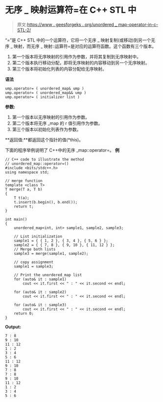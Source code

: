 # 无序 _ 映射运算符=在 C++ STL 中

> 原文:[https://www . geesforgeks . org/unordered _ map-operator-in-c-STL-2/](https://www.geeksforgeeks.org/unordered_map-operator-in-c-stl-2/)

“=”是 C++ STL 中的一个运算符，它将一个无序 _ 映射复制(或移动)到另一个无序 _ 映射，而无序 _ 映射::运算符=是对应的运算符函数。这个函数有三个版本。

1.  第一个版本将无序映射的引用作为参数，并将其复制到无序映射中。
2.  第二个版本执行移动分配，即将无序映射的内容移动到另一个无序映射。
3.  第三个版本将初始化列表的内容分配给无序映射。

**语法**

```
ump.operator= ( unordered_map& ump )
ump.operator= ( unordered_map&& ump )
ump.operator= ( initializer list )

```

**参数:**

1.  第一个版本以无序映射的引用作为参数。
2.  第二个版本将无序 _map 的 r 值引用作为参数。
3.  第三个版本以初始化列表作为参数。

**返回值:**都返回这个指针的值(*this)。

下面的程序举例说明了 C++中的无序 _map::operator=。
**例**

```
// C++ code to illustrate the method
// unordered_map::operator=()
#include <bits/stdc++.h>
using namespace std;

// merge function
template <class T>
T merge(T a, T b)
{
    T t(a);
    t.insert(b.begin(), b.end());
    return t;
}

int main()
{
    unordered_map<int, int> sample1, sample2, sample3;

    // List initialization
    sample1 = { { 1, 2 }, { 3, 4 }, { 5, 6 } };
    sample2 = { { 7, 8 }, { 9, 10 }, { 11, 12 } };
    // Merge both lists
    sample3 = merge(sample1, sample2);

    // copy assignment
    sample1 = sample3;

    // Print the unordered_map list
    for (auto& it : sample1)
        cout << it.first << " : " << it.second << endl;

    for (auto& it : sample2)
        cout << it.first << " : " << it.second << endl;

    for (auto& it : sample3)
        cout << it.first << " : " << it.second << endl;
    return 0;
}
```

**Output:**

```
7 : 8
9 : 10
11 : 12
1 : 2
3 : 4
5 : 6
11 : 12
9 : 10
7 : 8
7 : 8
9 : 10
11 : 12
1 : 2
3 : 4
5 : 6

```